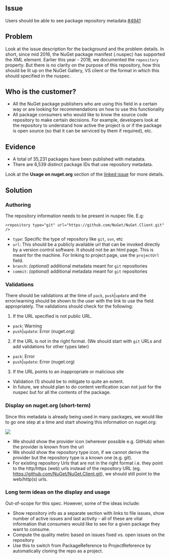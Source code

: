 ## Issue
Users should be able to see package repository metadata [#4941](https://github.com/NuGet/NuGetGallery/issues/4941)

## Problem
Look at the issue description for the background and the problem details. In short, since mid 2016, the NuGet package manifest (.nuspec) has supported the <repository> XML element. Earlier this year - 2018, we documented the `repository` property. But there is no clarity on the purpose of this repository, how this should be lit up on the NuGet Gallery, VS client or the format in which this should specified in the nuspec.

## Who is the customer?
* All the NuGet package publishers who are using this field in a certain way or are looking for recommendations on how to use this functionality
* All package consumers who would like to know the source code repository to make certain decisions. For example, developers look at the repository to understand how active the project is or if the package is open source (so that it can be serviced by them if required), etc. 

## Evidence
* A total of 35,231 packages have been published with <repository> metadata.
* There are 6,539 distinct package IDs that use repository metadata.

Look at the **Usage on nuget.org** section of the [linked issue](https://github.com/NuGet/NuGetGallery/issues/4941) for more details.

## Solution

### Authoring 
The repository information needs to be present in nuspec file. E.g:
```
<repository type="git" url="https://github.com/NuGet/NuGet.Client.git" />
```
* `type`: Specific the type of repository like `git`, `svn`, etc
* `url`: This should be a publicly available url that can be invoked directly by a version control software. It should not be an html page. This is meant for the machine. For linking to project page, use the `projectUrl` field.
* `branch`: *(optional)* additional metadata meant for `git` repositories
* `commit`: *(optional)* additional metadata meant for `git` repositories

### Validations
There should be validations at the time of `pack`, `push`|`update` and the error/warning should be shown to the user with the link to use the field appropriately. The validations should check for the following:
1. If the URL specified is not public URL.
  * `pack`: Warning
  * `push`|`update`: Error (nuget.org)
2. If the URL is not in the right format. (We should start with `git` URLs and add validations for other types later) 
  * `pack`: Error
  * `push`|`update`: Error (nuget.org)
3. If the URL points to an inappropriate or malicious site
  * Validation (1) should be to mitigate to quite an extent. 
  * In future, we should plan to do content verification scan not just for the nuspec but for all the contents of the package.

### Display on nuget.org (short-term)
Since this metadata is already being used in many packages, we would like to go one step at a time and start showing this information on nuget.org: 

![](https://user-images.githubusercontent.com/2696087/42461816-4f1b81dc-8356-11e8-8556-b68b4c70eeca.png)

* We should show the provider icon (wherever possible e.g. GitHub) when the provider is known from the url
* We should show the repository type icon, if we cannot derive the provider but the repository type is a known one (e.g. git).
* For existing repository Urls that are not in the right format i.e. they point to the http/https (web) urls instead of the repository URL (eg. https://github.com/NuGet/NuGet.Client.git), we should still point to the web/http(s) urls.

### Long term ideas on the display and usage 
Out-of-scope for this spec. However, some of the ideas include:
* Show repository info as a separate section with links to file issues, show number of active issues and last activity - all of these are vital information that consumers would like to see for a given package they want to consume.
* Compute the quality metirc based on issues fixed vs. open issues on the repository
* Use this to switch from PackageReference to ProjectReference by automatically cloning the repo as a project.
